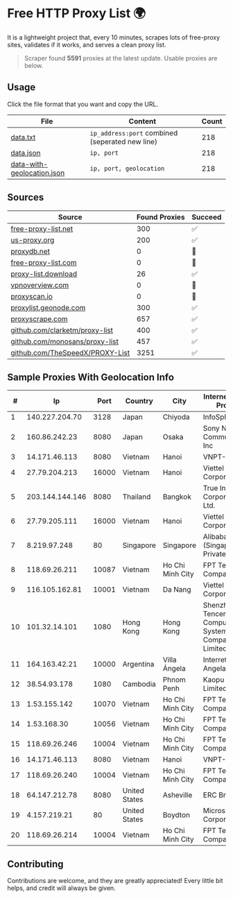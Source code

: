 
# Free HTTP Proxy List 🌍

It is a lightweight project that, every 10 minutes, scrapes lots of free-proxy sites, validates if it works, and serves a clean proxy list.


> Scraper found **5591** proxies at the latest update. Usable proxies are below.

## Usage

Click the file format that you want and copy the URL.


|File|Content|Count|
|----|-------|-----|
|[data.txt](https://raw.githubusercontent.com/themiralay/Proxy-List-World/master/data.txt)|`ip_address:port` combined (seperated new line)|218|
|[data.json](https://raw.githubusercontent.com/themiralay/Proxy-List-World/master/data.json)|`ip, port`|218|
|[data-with-geolocation.json](https://raw.githubusercontent.com/themiralay/Proxy-List-World/master/data-with-geolocation.json)|`ip, port, geolocation`|218|

## Sources

|Source|Found Proxies|Succeed|
|------|-------------|-------|
|[free-proxy-list.net](https://free-proxy-list.net)|300|✅|
|[us-proxy.org](https://www.us-proxy.org)|200|✅|
|[proxydb.net](http://proxydb.net)|0|🚫|
|[free-proxy-list.com](https://free-proxy-list.com/?page=&port=&type%5B%5D=http&type%5B%5D=https&up_time=0&search=Search)|0|🚫|
|[proxy-list.download](https://www.proxy-list.download/HTTP)|26|✅|
|[vpnoverview.com](https://vpnoverview.com/privacy/anonymous-browsing/free-proxy-servers)|0|🚫|
|[proxyscan.io](https://www.proxyscan.io)|0|🚫|
|[proxylist.geonode.com](https://proxylist.geonode.com/api/proxy-list?limit=300&page=1&sort_by=lastChecked&sort_type=desc&protocols=http,https)|300|✅|
|[proxyscrape.com](https://api.proxyscrape.com/v2/?request=displayproxies&protocol=http&timeout=10000&country=all&ssl=all&anonymity=all)|657|✅|
|[github.com/clarketm/proxy-list](https://raw.githubusercontent.com/clarketm/proxy-list/master/proxy-list-raw.txt)|400|✅|
|[github.com/monosans/proxy-list](https://raw.githubusercontent.com/monosans/proxy-list/main/proxies/http.txt)|457|✅|
|[github.com/TheSpeedX/PROXY-List](https://raw.githubusercontent.com/TheSpeedX/PROXY-List/master/http.txt)|3251|✅|


## Sample Proxies With Geolocation Info

|#|Ip|Port|Country|City|Internet Service Provider|
|-|--|----|-------|----|-------------------------|
|1|140.227.204.70|3128|Japan|Chiyoda|InfoSphere|
|2|160.86.242.23|8080|Japan|Osaka|Sony Network Communications Inc|
|3|14.171.46.113|8080|Vietnam|Hanoi|VNPT-VNNIC|
|4|27.79.204.213|16000|Vietnam|Hanoi|Viettel Corporation|
|5|203.144.144.146|8080|Thailand|Bangkok|True Internet Corporation CO. Ltd.|
|6|27.79.205.111|16000|Vietnam|Hanoi|Viettel Corporation|
|7|8.219.97.248|80|Singapore|Singapore|Alibaba Cloud (Singapore) Private Limited|
|8|118.69.26.211|10087|Vietnam|Ho Chi Minh City|FPT Telecom Company|
|9|116.105.162.81|10001|Vietnam|Da Nang|Viettel Corporation|
|10|101.32.14.101|1080|Hong Kong|Hong Kong|Shenzhen Tencent Computer Systems Company Limited|
|11|164.163.42.21|10000|Argentina|Villa Ángela|Interret Villa Angela SRL|
|12|38.54.93.178|1080|Cambodia|Phnom Penh|Kaopu Cloud HK Limited|
|13|1.53.155.142|10070|Vietnam|Ho Chi Minh City|FPT Telecom Company|
|14|1.53.168.30|10056|Vietnam|Ho Chi Minh City|FPT Telecom Company|
|15|118.69.26.246|10004|Vietnam|Ho Chi Minh City|FPT Telecom Company|
|16|14.171.46.113|8080|Vietnam|Hanoi|VNPT-VNNIC|
|17|118.69.26.240|10004|Vietnam|Ho Chi Minh City|FPT Telecom Company|
|18|64.147.212.78|8080|United States|Asheville|ERC Broadband|
|19|4.157.219.21|80|United States|Boydton|Microsoft Corporation|
|20|118.69.26.214|10004|Vietnam|Ho Chi Minh City|FPT Telecom Company|



## Contributing

Contributions are welcome, and they are greatly appreciated! Every
little bit helps, and credit will always be given.

